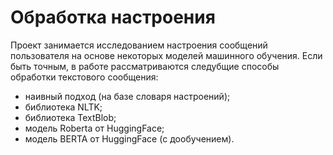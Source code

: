 # Обработка настроения

Проект занимается исследованием настроения сообщений пользователя на основе некоторых моделей машинного обучения. Если 
быть точным, в работе рассматриваются следубщие способы обработки текстового сообщения:
* наивный подход (на базе словаря настроений);
* библиотека NLTK;
* библиотека TextBlob;
* модель Roberta от HuggingFace;
* модель BERTA от HuggingFace (с дообучением).
